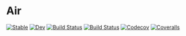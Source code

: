 # Air

[![Stable](https://img.shields.io/badge/docs-stable-blue.svg)](https://noahbenson.github.io/Air.jl/stable)
[![Dev](https://img.shields.io/badge/docs-dev-blue.svg)](https://noahbenson.github.io/Air.jl/dev)
[![Build Status](https://travis-ci.com/noahbenson/Air.jl.svg?branch=master)](https://travis-ci.com/noahbenson/Air.jl)
[![Build Status](https://ci.appveyor.com/api/projects/status/github/noahbenson/Air.jl?svg=true)](https://ci.appveyor.com/project/noahbenson/Air-jl)
[![Codecov](https://codecov.io/gh/noahbenson/Air.jl/branch/master/graph/badge.svg)](https://codecov.io/gh/noahbenson/Air.jl)
[![Coveralls](https://coveralls.io/repos/github/noahbenson/Air.jl/badge.svg?branch=master)](https://coveralls.io/github/noahbenson/Air.jl?branch=master)
